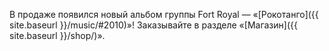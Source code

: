---
---

В продаже появился новый альбом группы Fort Royal — «[Рокотанго]({{ site.baseurl }}/music/#2010)»! Заказывайте в разделе «[Магазин]({{ site.baseurl }}/shop/)».
